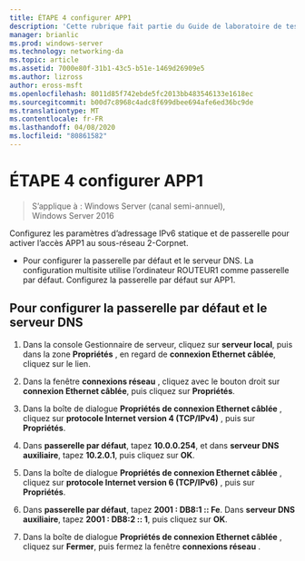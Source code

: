 ```yaml
---
title: ÉTAPE 4 configurer APP1
description: 'Cette rubrique fait partie du Guide de laboratoire de test : illustrer un déploiement multisite DirectAccess pour Windows Server 2016'
manager: brianlic
ms.prod: windows-server
ms.technology: networking-da
ms.topic: article
ms.assetid: 7000e80f-31b1-43c5-b51e-1469d26909e5
ms.author: lizross
author: eross-msft
ms.openlocfilehash: 8011d85f742ebde5fc2013bb483546133e1618ec
ms.sourcegitcommit: b00d7c8968c4adc8f699dbee694afe6ed36bc9de
ms.translationtype: MT
ms.contentlocale: fr-FR
ms.lasthandoff: 04/08/2020
ms.locfileid: "80861582"
---
```

# <a name="step-4-configure-app1"></a>ÉTAPE 4 configurer APP1

>S’applique à : Windows Server (canal semi-annuel), Windows Server 2016

Configurez les paramètres d’adressage IPv6 statique et de passerelle pour activer l’accès APP1 au sous-réseau 2-Corpnet.  
  
- Pour configurer la passerelle par défaut et le serveur DNS. La configuration multisite utilise l’ordinateur ROUTEUR1 comme passerelle par défaut. Configurez la passerelle par défaut sur APP1.  
  
## <a name="to-configure-the-default-gateway-and-dns-server"></a>Pour configurer la passerelle par défaut et le serveur DNS  
  
1.  Dans la console Gestionnaire de serveur, cliquez sur **serveur local**, puis dans la zone **Propriétés** , en regard de **connexion Ethernet câblée**, cliquez sur le lien.  
  
2.  Dans la fenêtre **connexions réseau** , cliquez avec le bouton droit sur **connexion Ethernet câblée**, puis cliquez sur **Propriétés**.  
  
3.  Dans la boîte de dialogue **Propriétés de connexion Ethernet câblée** , cliquez sur **protocole Internet version 4 (TCP/IPv4)** , puis sur **Propriétés**.  
  
4.  Dans **passerelle par défaut**, tapez **10.0.0.254**, et dans **serveur DNS auxiliaire**, tapez **10.2.0.1**, puis cliquez sur **OK**.  
  
5.  Dans la boîte de dialogue **Propriétés de connexion Ethernet câblée** , cliquez sur **protocole Internet version 6 (TCP/IPv6)** , puis sur **Propriétés**.  
  
6.  Dans **passerelle par défaut**, tapez **2001 : DB8:1 :: Fe**. Dans **serveur DNS auxiliaire**, tapez **2001 : DB8:2 :: 1**, puis cliquez sur **OK**.  
  
7.  Dans la boîte de dialogue **Propriétés de connexion Ethernet câblée** , cliquez sur **Fermer**, puis fermez la fenêtre **connexions réseau** .  
  


